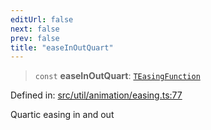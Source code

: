 ```yaml
---
editUrl: false
next: false
prev: false
title: "easeInOutQuart"
---
```


> `const` **easeInOutQuart**: [`TEasingFunction`](/api/fabric/namespaces/util/type-aliases/teasingfunction/)

Defined in: [src/util/animation/easing.ts:77](https://github.com/fabricjs/fabric.js/blob/8748628df7e9de00ba77413bfc3ad9e9fe9d4f30/src/util/animation/easing.ts#L77)

Quartic easing in and out
